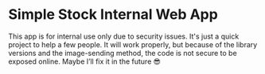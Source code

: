 # Simple Stock Internal Web App

This app is for internal use only due to security issues. It's just a quick project to help a few people. It will work properly, but because of the library versions and the image-sending method, the code is not secure to be exposed online. Maybe I’ll fix it in the future 😎